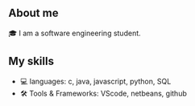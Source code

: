 ## About me
🎓 I am a software engineering student.

## My skills
- 💻 languages: c, java, javascript, python, SQL
- 🛠 Tools & Frameworks: VScode, netbeans, github

<!--
**zahra640/zahra640** is a ✨ _special_ ✨ repository because its `README.md` (this file) appears on your GitHub profile.

Here are some ideas to get you started:

- 🔭 I’m currently working on ...
- 🌱 I’m currently learning ...
- 👯 I’m looking to collaborate on ...
- 🤔 I’m looking for help with ...
- 💬 Ask me about ...
- 📫 How to reach me: ...
- 😄 Pronouns: ...
- ⚡ Fun fact: ...
-->
